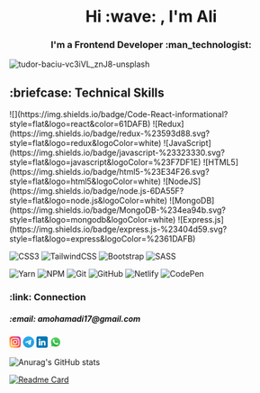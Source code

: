 
<div align="center">
 <h1>Hi :wave: , I'm Ali</h1>
 <h3>I'm a Frontend Developer  :man_technologist:</h3>
</div>

![tudor-baciu-vc3iVL_znJ8-unsplash](https://user-images.githubusercontent.com/19290716/168420139-86eecf57-5df9-448b-b751-18963db82a0c.jpg)


 <h2>:briefcase: Technical Skills</h1> 
![](https://img.shields.io/badge/Code-React-informational?style=flat&logo=react&color=61DAFB) ![Redux](https://img.shields.io/badge/redux-%23593d88.svg?style=flat&logo=redux&logoColor=white) ![JavaScript](https://img.shields.io/badge/javascript-%23323330.svg?style=flat&logo=javascript&logoColor=%23F7DF1E) ![HTML5](https://img.shields.io/badge/html5-%23E34F26.svg?style=flat&logo=html5&logoColor=white) ![NodeJS](https://img.shields.io/badge/node.js-6DA55F?style=flat&logo=node.js&logoColor=white) ![MongoDB](https://img.shields.io/badge/MongoDB-%234ea94b.svg?style=flat&logo=mongodb&logoColor=white) ![Express.js](https://img.shields.io/badge/express.js-%23404d59.svg?style=flat&logo=express&logoColor=%2361DAFB)


![CSS3](https://img.shields.io/badge/css3-%231572B6.svg?style=flat&logo=css3&logoColor=white) ![TailwindCSS](https://img.shields.io/badge/tailwindcss-%2338B2AC.svg?style=flat&logo=tailwind-css&logoColor=white) ![Bootstrap](https://img.shields.io/badge/bootstrap-%23563D7C.svg?style=flat&logo=bootstrap&logoColor=white) ![SASS](https://img.shields.io/badge/SASS-hotpink.svg?style=flat&logo=SASS&logoColor=white)


![Yarn](https://img.shields.io/badge/yarn-%232C8EBB.svg?style=flat&logo=yarn&logoColor=white) ![NPM](https://img.shields.io/badge/NPM-%23000000.svg?style=flat&logo=npm&logoColor=white) ![Git](https://img.shields.io/badge/git-%23F05033.svg?style=flat&logo=git&logoColor=white) ![GitHub](https://img.shields.io/badge/github-%23121011.svg?style=flat&logo=github&logoColor=white) ![Netlify](https://img.shields.io/badge/netlify-%23000000.svg?style=flat&logo=netlify&logoColor=#00C7B7) ![CodePen](https://img.shields.io/badge/Codepen-000000?style=flat&logo=codepen&logoColor=white)

<h3>:link: Connection</h3>
<h5>:email: amohamadi17@gmail.com</h5>

<a href="https://www.instagram.com/ali__mh17"><img width="20px" src="./images/instagram.png" alt="instagram icon" /></a>
<a href="tg://alimh174"><img width="20px" src="./images/telegram.png" alt="telegram icon" /></a>
<a href="https://www.linkedin.com/in/ali-mohamadi-565491208/"><img width="20px" src="./images/linkedin.png" alt="linkedin icon" /></a>
<a href="https://www.linkedin.com/in/ali-mohamadi-565491208/"><img width="20px" src="./images/whatsapp.png" alt="whatsapp icon" /></a>




![Anurag's GitHub stats](https://github-readme-stats.vercel.app/api?username=alimh17&show_icons=true&theme=radical)

[![Readme Card](https://github-readme-stats.vercel.app/api/pin/?username=alimh17&repo=messanger)](https://github.com/alimh17/messanger)
